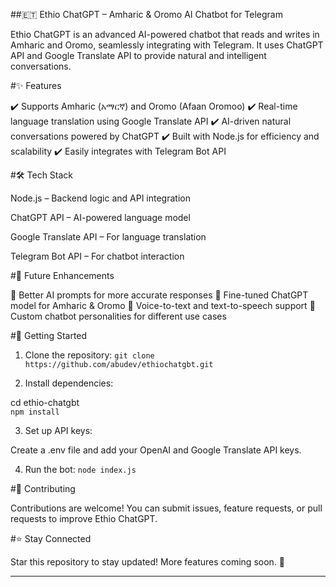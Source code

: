 ##🇪🇹 Ethio ChatGPT – Amharic & Oromo AI Chatbot for Telegram

Ethio ChatGPT is an advanced AI-powered chatbot that reads and writes in Amharic and Oromo, seamlessly integrating with Telegram. It uses ChatGPT API and Google Translate API to provide natural and intelligent conversations.

#✨ Features

✔️ Supports Amharic (አማርኛ) and Oromo (Afaan Oromoo)
✔️ Real-time language translation using Google Translate API
✔️ AI-driven natural conversations powered by ChatGPT
✔️ Built with Node.js for efficiency and scalability
✔️ Easily integrates with Telegram Bot API

#🛠️ Tech Stack

Node.js – Backend logic and API integration

ChatGPT API – AI-powered language model

Google Translate API – For language translation

Telegram Bot API – For chatbot interaction


#📌 Future Enhancements

🔹 Better AI prompts for more accurate responses
🔹 Fine-tuned ChatGPT model for Amharic & Oromo
🔹 Voice-to-text and text-to-speech support
🔹 Custom chatbot personalities for different use cases

#🚀 Getting Started

1. Clone the repository:
``
git clone https://github.com/abudev/ethiochatgbt.git
``

2. Install dependencies:

cd ethio-chatgbt  
``
npm install
``

3. Set up API keys:

Create a .env file and add your OpenAI and Google Translate API keys.



4. Run the bot:
``
node index.js
``


#🤝 Contributing

Contributions are welcome! You can submit issues, feature requests, or pull requests to improve Ethio ChatGPT.

#⭐ Stay Connected

Star this repository to stay updated! More features coming soon. 🚀


---

